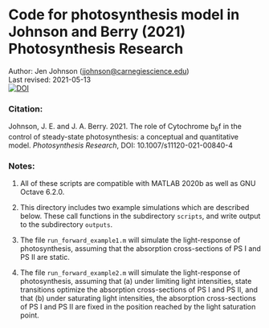 # Code for photosynthesis model in Johnson and Berry (2021) Photosynthesis Research

Author: Jen Johnson (jjohnson@carnegiescience.edu)    
Last revised: 2021-05-13    
[![DOI](https://zenodo.org/badge/367200385.svg)](https://zenodo.org/badge/latestdoi/367200385)

### Citation:

Johnson, J. E. and J. A. Berry. 2021. The role of Cytochrome b<sub>6</sub>f in the 
control of steady-state photosynthesis: a conceptual and quantitative model.
 *Photosynthesis Research*, DOI: 10.1007/s11120-021-00840-4

### Notes:

1. All of these scripts are compatible with MATLAB 2020b as well as GNU Octave 6.2.0. 

2. This directory includes two example simulations which are described below. These call 
functions in the subdirectory `scripts`, and write output to the subdirectory `outputs`.

3. The file `run_forward_example1.m` will simulate the light-response of photosynthesis,
assuming that the absorption cross-sections of PS I and PS II are static. 

4. The file `run_forward_example2.m` will simulate the light-response of photosynthesis,
assuming that (a) under limiting light intensities, state transitions optimize the 
absorption cross-sections of PS I and PS II, and that (b) under saturating light 
intensities, the absorption cross-sections of PS I and PS II are fixed in the position
reached by the light saturation point.

 